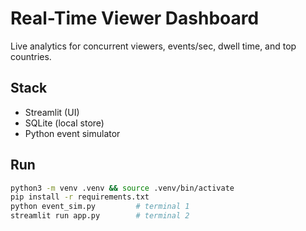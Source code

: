 # Real-Time Viewer Dashboard

Live analytics for concurrent viewers, events/sec, dwell time, and top countries.

## Stack
- Streamlit (UI)
- SQLite (local store)
- Python event simulator

## Run
```bash
python3 -m venv .venv && source .venv/bin/activate
pip install -r requirements.txt
python event_sim.py         # terminal 1
streamlit run app.py        # terminal 2
